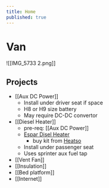 ```yaml
---
title: Home
published: true
---
```


# Van

![[IMG_5733 2.png]]

## Projects

- [[Aux DC Power]]
	- Install under driver seat if space
	- H8 or H9 size battery
	- May require DC-DC convertor
- [[Diesel Heater]]
	- pre-req: [[Aux DC Power]]
	- [Espar Disel Heater](https://www.esparparts.com/collections/frontpage/products/newest-espar-as3-d2l-commercial-mercedes-sprinter?sca_ref=6039285.Esm6iQVyln)
		- buy kit from [Heatso](https://www.heatso.com/espar-airtronic-as3-d2l-12v-diesel-2kw-sprinter-kit/#:~:text=%241%2C510)
	- Install under passenger seat
	- Uses sprinter aux fuel tap
- [[Vent Fan]]
- [[Insulation]]
- [[Bed platform]]
- [[Internet]]
